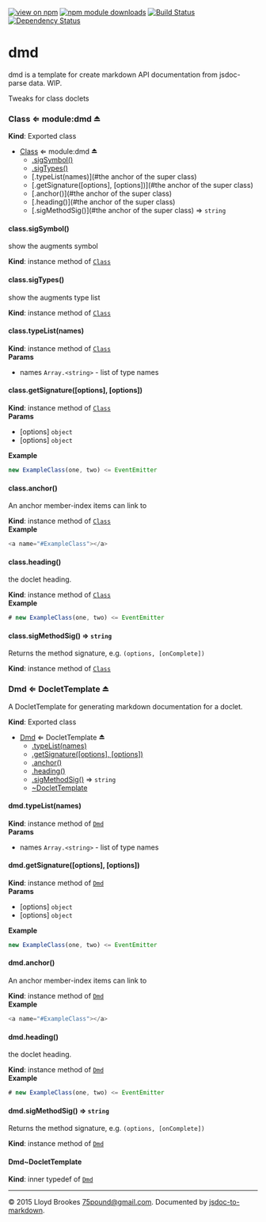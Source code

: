 [![view on npm](http://img.shields.io/npm/v/dmd.svg)](https://www.npmjs.org/package/dmd)
[![npm module downloads](http://img.shields.io/npm/dt/dmd.svg)](https://www.npmjs.org/package/dmd)
[![Build Status](https://travis-ci.org/jsdoc2md/dmd.svg?branch=master)](https://travis-ci.org/jsdoc2md/dmd)
[![Dependency Status](https://david-dm.org/jsdoc2md/dmd.svg)](https://david-dm.org/jsdoc2md/dmd)

# dmd
dmd is a template for create markdown API documentation from jsdoc-parse data. WIP.

<a name="module_class"></a>
Tweaks for class doclets

  
<a name="exp_module_class--Class"></a>
### Class ⇐ module:dmd ⏏  
**Kind**: Exported class  

* [Class](#exp_module_class--Class) ⇐ module:dmd ⏏  
    * [.sigSymbol()](#module_class--Class+sigSymbol)  
    * [.sigTypes()](#module_class--Class+sigTypes)  
    * [.typeList(names)](#the anchor of the super class)  
    * [.getSignature([options], [options])](#the anchor of the super class)  
    * [.anchor()](#the anchor of the super class)  
    * [.heading()](#the anchor of the super class)  
    * [.sigMethodSig()](#the anchor of the super class) ⇒ `string`  

<a name="module_class--Class+sigSymbol"></a>
#### class.sigSymbol()  
show the augments symbol

**Kind**: instance method of [`Class`](#exp_module_class--Class)  
<a name="module_class--Class+sigTypes"></a>
#### class.sigTypes()  
show the augments type list

**Kind**: instance method of [`Class`](#exp_module_class--Class)  
<a name="the anchor of the super class"></a>
#### class.typeList(names)  
**Kind**: instance method of [`Class`](#exp_module_class--Class)  
**Params**

- names `Array.<string>` - list of type names

<a name="the anchor of the super class"></a>
#### class.getSignature([options], [options])  
**Kind**: instance method of [`Class`](#exp_module_class--Class)  
**Params**

- [options] `object`
- [options] `object`

**Example**
```js
new ExampleClass(one, two) <= EventEmitter
```
<a name="the anchor of the super class"></a>
#### class.anchor()  
An anchor member-index items can link to

**Kind**: instance method of [`Class`](#exp_module_class--Class)  
**Example**
```js
<a name="#ExampleClass"></a>
```
<a name="the anchor of the super class"></a>
#### class.heading()  
the doclet heading.

**Kind**: instance method of [`Class`](#exp_module_class--Class)  
**Example**
```js
# new ExampleClass(one, two) <= EventEmitter
```
<a name="the anchor of the super class"></a>
#### class.sigMethodSig() ⇒ `string`  
Returns the method signature, e.g. `(options, [onComplete])`

**Kind**: instance method of [`Class`](#exp_module_class--Class)  
<a name="module_dmd"></a>
  
<a name="exp_module_dmd--Dmd"></a>
### Dmd ⇐ DocletTemplate ⏏  
A DocletTemplate for generating markdown documentation for a doclet.

**Kind**: Exported class  

* [Dmd](#exp_module_dmd--Dmd) ⇐ DocletTemplate ⏏  
    * [.typeList(names)](#module_dmd--Dmd+typeList)  
    * [.getSignature([options], [options])](#module_dmd--Dmd+getSignature)  
    * [.anchor()](#module_dmd--Dmd+anchor)  
    * [.heading()](#module_dmd--Dmd+heading)  
    * [.sigMethodSig()](#module_dmd--Dmd+sigMethodSig) ⇒ `string`  
    * [~DocletTemplate](#module_dmd--Dmd..DocletTemplate)  

<a name="module_dmd--Dmd+typeList"></a>
#### dmd.typeList(names)  
**Kind**: instance method of [`Dmd`](#exp_module_dmd--Dmd)  
**Params**

- names `Array.<string>` - list of type names

<a name="module_dmd--Dmd+getSignature"></a>
#### dmd.getSignature([options], [options])  
**Kind**: instance method of [`Dmd`](#exp_module_dmd--Dmd)  
**Params**

- [options] `object`
- [options] `object`

**Example**
```js
new ExampleClass(one, two) <= EventEmitter
```
<a name="module_dmd--Dmd+anchor"></a>
#### dmd.anchor()  
An anchor member-index items can link to

**Kind**: instance method of [`Dmd`](#exp_module_dmd--Dmd)  
**Example**
```js
<a name="#ExampleClass"></a>
```
<a name="module_dmd--Dmd+heading"></a>
#### dmd.heading()  
the doclet heading.

**Kind**: instance method of [`Dmd`](#exp_module_dmd--Dmd)  
**Example**
```js
# new ExampleClass(one, two) <= EventEmitter
```
<a name="module_dmd--Dmd+sigMethodSig"></a>
#### dmd.sigMethodSig() ⇒ `string`  
Returns the method signature, e.g. `(options, [onComplete])`

**Kind**: instance method of [`Dmd`](#exp_module_dmd--Dmd)  
<a name="module_dmd--Dmd..DocletTemplate"></a>
#### Dmd~DocletTemplate  
**Kind**: inner typedef of [`Dmd`](#exp_module_dmd--Dmd)  


* * *

&copy; 2015 Lloyd Brookes <75pound@gmail.com>. Documented by [jsdoc-to-markdown](https://github.com/jsdoc2md/jsdoc-to-markdown).
